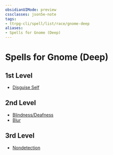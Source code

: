 ```yaml
---
obsidianUIMode: preview
cssclasses: json5e-note
tags:
- ttrpg-cli/spell/list/race/gnome-deep
aliases:
- Spells for Gnome (Deep)
---
```

# Spells for Gnome (Deep)

## 1st Level

- [Disguise Self](/3-Mechanics/CLI/Compendium/spells/disguise-self.md "PHB") 

## 2nd Level

- [Blindness/Deafness](/3-Mechanics/CLI/Compendium/spells/blindness-deafness.md "PHB") 
- [Blur](/3-Mechanics/CLI/Compendium/spells/blur.md "PHB") 

## 3rd Level

- [Nondetection](/3-Mechanics/CLI/Compendium/spells/nondetection.md "PHB")
